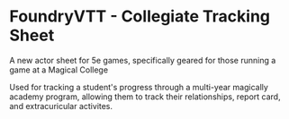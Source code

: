 # FoundryVTT - Collegiate Tracking Sheet

A new actor sheet for 5e games, specifically geared for those running a game at a Magical College

Used for tracking a student's progress through a multi-year magically academy program, allowing them to track their relationships, report card, and extracuricular activites.
